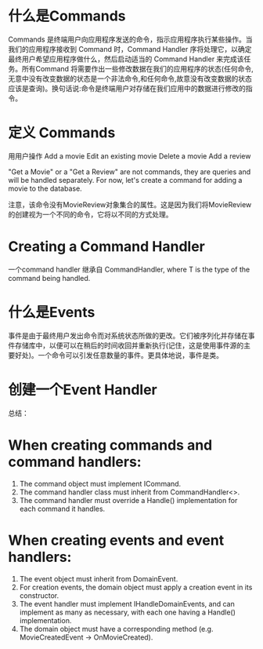 # 什么是Commands
Commands 是终端用户向应用程序发送的命令，指示应用程序执行某些操作。当我们的应用程序接收到 Command 时，Command Handler 序将处理它，以确定最终用户希望应用程序做什么，然后启动适当的 Command Handler 来完成该任务。所有Command 将需要作出一些修改数据在我们的应用程序的状态(任何命令,无意中没有改变数据的状态是一个非法命令,和任何命令,故意没有改变数据的状态应该是查询)。换句话说:命令是终端用户对存储在我们应用中的数据进行修改的指令。

# 定义 Commands
用用户操作
Add a movie
Edit an existing movie
Delete a movie
Add a review

 "Get a Movie" or a "Get a Review" are not commands, they are queries and will be handled separately. For now, let's create a command for adding a movie to the database.

 注意，该命令没有MovieReview对象集合的属性。这是因为我们将MovieReview的创建视为一个不同的命令，它将以不同的方式处理。

 # Creating a Command Handler
 一个command handler 继承自 CommandHandler<T>, where T is the type of the command being handled.


 # 什么是Events
 事件是由于最终用户发出命令而对系统状态所做的更改。它们被序列化并存储在事件存储库中，以便可以在稍后的时间收回并重新执行(记住，这是使用事件源的主要好处)。一个命令可以引发任意数量的事件。更具体地说，事件是类。

# 创建一个Event Handler



总结：

# When creating commands and command handlers:
1. The command object must implement ICommand.
2. The command handler class must inherit from CommandHandler<>.
3. The command handler must override a Handle() implementation for each command it handles.

# When creating events and event handlers:
1. The event object must inherit from DomainEvent.
2. For creation events, the domain object must apply a creation event in its constructor.
3. The event handler must implement IHandleDomainEvents, and can implement as many as necessary, with each one having a Handle() implementation.
4. The domain object must have a corresponding method (e.g. MovieCreatedEvent -> OnMovieCreated).